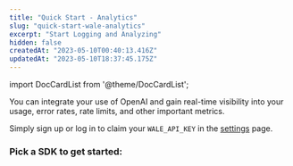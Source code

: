 ```yaml
---
title: "Quick Start - Analytics"
slug: "quick-start-wale-analytics"
excerpt: "Start Logging and Analyzing"
hidden: false
createdAt: "2023-05-10T00:40:13.416Z"
updatedAt: "2023-05-10T18:37:45.175Z"
---
```

import DocCardList from '@theme/DocCardList';

You can integrate your use of OpenAI and gain real-time visibility into your usage, error rates, rate limits, and other important metrics. 

Simply sign up or log in to claim your `WALE_API_KEY` in the [settings](https//ide.trywale.com/settings) page.

### Pick a SDK to get started:
<DocCardList />